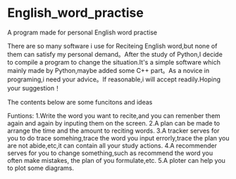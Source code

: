 # English_word_practise
A program made for personal English word practise

There are so many software i use for Reciteing English word,but none of them can satisfy my personal demand。After the study of Python,I decide to compile a program to change the situation.It's a simple software which mainly made by Python,maybe added some C++ part。As a novice in programing,i need your advice。If reasonable,i will accept readily.Hoping your suggestion！

The contents below are some funcitons and  ideas

Funtions:
1.Write the word you want to recite,and you can remenber them again and again by inputing them on the screen.
2.A plan can be made to arrange the time and the amount to reciting words.
3.A tracker serves for you to do trace somehing,trace the word you input errorly,trace the plan you are not abide,etc,it can contain all your study actions.
4.A recommender serves for you to change something,such as recommend the word you often make mistakes, the plan of you formulate,etc.
5.A ploter can help you to plot some diagrams.
